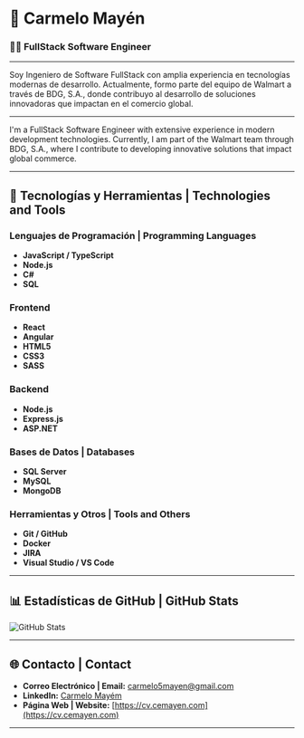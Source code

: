 # 💼 Carmelo Mayén

### 👨‍💻 FullStack Software Engineer

---

Soy Ingeniero de Software FullStack con amplia experiencia en tecnologías modernas de desarrollo. Actualmente, formo parte del equipo de Walmart a través de BDG, S.A., donde contribuyo al desarrollo de soluciones innovadoras que impactan en el comercio global.

---

I'm a FullStack Software Engineer with extensive experience in modern development technologies. Currently, I am part of the Walmart team through BDG, S.A., where I contribute to developing innovative solutions that impact global commerce.

---

## 🚀 Tecnologías y Herramientas | Technologies and Tools

### Lenguajes de Programación | Programming Languages
- **JavaScript / TypeScript**
- **Node.js**
- **C#**
- **SQL**

### Frontend
- **React**
- **Angular**
- **HTML5**
- **CSS3**
- **SASS**

### Backend
- **Node.js**
- **Express.js**
- **ASP.NET**

### Bases de Datos | Databases
- **SQL Server**
- **MySQL**
- **MongoDB**

### Herramientas y Otros | Tools and Others
- **Git / GitHub**
- **Docker**
- **JIRA**
- **Visual Studio / VS Code**

---

## 📊 Estadísticas de GitHub | GitHub Stats

![GitHub Stats](https://github-readme-stats.vercel.app/api?username=mayen5&show_icons=true&theme=radical)

---

## 🌐 Contacto | Contact

- **Correo Electrónico | Email:** [carmelo5mayen@gmail.com](mailto:carmelo5mayen@gmail.com)
- **LinkedIn:** [Carmelo Mayém](https://linkedin.com/in/mayen5)
- **Página Web | Website:** [https://cv.cemayen.com](https://cv.cemayen.com)

---
